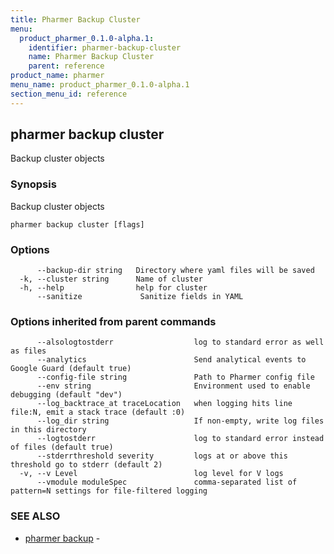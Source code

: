 ```yaml
---
title: Pharmer Backup Cluster
menu:
  product_pharmer_0.1.0-alpha.1:
    identifier: pharmer-backup-cluster
    name: Pharmer Backup Cluster
    parent: reference
product_name: pharmer
menu_name: product_pharmer_0.1.0-alpha.1
section_menu_id: reference
---
```

## pharmer backup cluster

Backup cluster objects

### Synopsis


Backup cluster objects

```
pharmer backup cluster [flags]
```

### Options

```
      --backup-dir string   Directory where yaml files will be saved
  -k, --cluster string      Name of cluster
  -h, --help                help for cluster
      --sanitize             Sanitize fields in YAML
```

### Options inherited from parent commands

```
      --alsologtostderr                  log to standard error as well as files
      --analytics                        Send analytical events to Google Guard (default true)
      --config-file string               Path to Pharmer config file
      --env string                       Environment used to enable debugging (default "dev")
      --log_backtrace_at traceLocation   when logging hits line file:N, emit a stack trace (default :0)
      --log_dir string                   If non-empty, write log files in this directory
      --logtostderr                      log to standard error instead of files (default true)
      --stderrthreshold severity         logs at or above this threshold go to stderr (default 2)
  -v, --v Level                          log level for V logs
      --vmodule moduleSpec               comma-separated list of pattern=N settings for file-filtered logging
```

### SEE ALSO
* [pharmer backup](/docs/reference/pharmer_backup.md)	 - 

